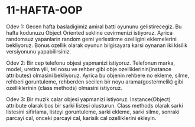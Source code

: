 # 11-HAFTA-OOP
Odev 1: Gecen hafta basladigimiz amiral batti oyununu gelistirecegiz. Bu hafta kodunuzu Object Oriented sekline cevirmenizi istiyoruz.
Ayrica randomsuz yapanlarin random gemi yerlestirme ozelligini eklemelerini bekliyoruz. Bonus ozellik olarak oyunun bilgisayara karsi oynanan iki kisilik versiyonunu yapabilirsiniz. 

Odev 2:
Bir cep telefonu objesi yapmanizi istiyoruz. Telefonun marka, model, uretim yili, tel nosu ve rehber gibi obje ozelliklerinin(instance attributes) olmasini bekliyoruz. 
Ayrica bu objenin rehbere no ekleme, silme, rehberi goruntuleme, rehberden secilen bir noyu arama(gostermelik) gibi ozelliklerinin (class methods) olmasini istiyoruz. 

Odev 3:
Bir muzik calar objesi yapmanizi istiyoruz. Instance(Object) attribute olarak bos bir sarki listesi  olusturun. Class methods olarak sarki listesini sifirlama, listeyi goruntuleme, sarki ekleme, sarki silme, sonraki parcayi cal, onceki parcayi cal, karisik cal ozelliklerini ekleyin.
